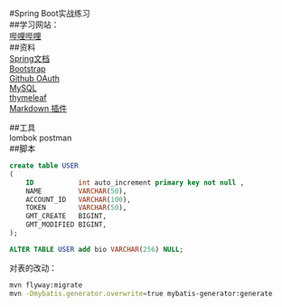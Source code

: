 #Spring Boot实战练习   
##学习网站：   
[哔哩哔哩](https://www.bilibili.com/video/av65117012?p=1)   
##资料   
[Spring文档](https://spring.io/guides)   
[Bootstrap](https://v3.bootcss.com/getting-started/#download)   
[Github OAuth](https://developer.github.com/apps/building-oauth-apps/creating-an-oauth-app/)   
[MySQL](https://www.runoob.com/mysql/mysql-tutorial.html)  
[thymeleaf](https://www.thymeleaf.org/doc/tutorials/3.0/usingthymeleaf.html)   
[Markdown 插件](https://pandao.github.io/editor.md/)

##工具   
lombok
postman   
##脚本
```sql
create table USER
(
    ID           int auto_increment primary key not null ,
    NAME         VARCHAR(50),
    ACCOUNT_ID   VARCHAR(100),
    TOKEN        VARCHAR(50),
    GMT_CREATE   BIGINT,
    GMT_MODIFIED BIGINT,
);
```
```sql
ALTER TABLE USER add bio VARCHAR(256) NULL;
```
对表的改动：
```bash
mvn flyway:migrate
mvn -Dmybatis.generator.overwrite=true mybatis-generator:generate
```
####

